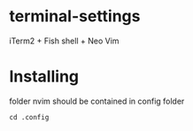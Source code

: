 # terminal-settings
iTerm2 + Fish shell + Neo Vim

# Installing

folder nvim should be contained in config folder
```shell
cd .config
```
